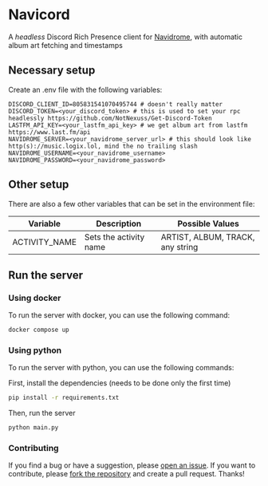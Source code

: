 # Navicord

A _headless_ Discord Rich Presence client for [Navidrome](https://www.navidrome.org/), with automatic album art fetching and timestamps

## Necessary setup
Create an .env file with the following variables:

```env
DISCORD_CLIENT_ID=805831541070495744 # doesn't really matter
DISCORD_TOKEN=<your_discord_token> # this is used to set your rpc headlessly https://github.com/NotNexuss/Get-Discord-Token
LASTFM_API_KEY=<your_lastfm_api_key> # we get album art from lastfm https://www.last.fm/api
NAVIDROME_SERVER=<your_navidrome_server_url> # this should look like http(s)://music.logix.lol, mind the no trailing slash
NAVIDROME_USERNAME=<your_navidrome_username>
NAVIDROME_PASSWORD=<your_navidrome_password>
```

## Other setup

There are also a few other variables that can be set in the environment file:

| Variable      | Description            | Possible Values                  |
| ------------- | ---------------------- | -------------------------------- |
| ACTIVITY_NAME | Sets the activity name | ARTIST, ALBUM, TRACK, any string |

## Run the server
### Using docker
To run the server with docker, you can use the following command:
```bash
docker compose up
```

### Using python
To run the server with python, you can use the following commands:

First, install the dependencies (needs to be done only the first time)
```bash
pip install -r requirements.txt
```

Then, run the server
```bash
python main.py
```

### Contributing

If you find a bug or have a suggestion, please [open an issue](https://github.com/logixism/navicord).
If you want to contribute, please [fork the repository](https://github.com/logixism/navicord/fork) and create a pull request. Thanks!
